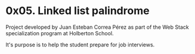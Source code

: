 # 0x05. Linked list palindrome

Project developed by Juan Esteban Correa Pérez as part of the Web Stack specialization program at Holberton School.

It's purpose is to help the student prepare for job interviews.
